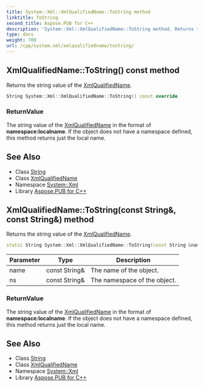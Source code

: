 ```yaml
---
title: System::Xml::XmlQualifiedName::ToString method
linktitle: ToString
second_title: Aspose.PUB for C++
description: 'System::Xml::XmlQualifiedName::ToString method. Returns the string value of the XmlQualifiedName in C++.'
type: docs
weight: 700
url: /cpp/system.xml/xmlqualifiedname/tostring/
---
```

## XmlQualifiedName::ToString() const method


Returns the string value of the [XmlQualifiedName](../).

```cpp
String System::Xml::XmlQualifiedName::ToString() const override
```


### ReturnValue

The string value of the [XmlQualifiedName](../) in the format of **namespace:localname**. If the object does not have a namespace defined, this method returns just the local name.

## See Also

* Class [String](../../../system/string/)
* Class [XmlQualifiedName](../)
* Namespace [System::Xml](../../)
* Library [Aspose.PUB for C++](../../../)
## XmlQualifiedName::ToString(const String\&, const String\&) method


Returns the string value of the [XmlQualifiedName](../).

```cpp
static String System::Xml::XmlQualifiedName::ToString(const String &name, const String &ns)
```


| Parameter | Type | Description |
| --- | --- | --- |
| name | const String\& | The name of the object. |
| ns | const String\& | The namespace of the object. |

### ReturnValue

The string value of the [XmlQualifiedName](../) in the format of **namespace:localname**. If the object does not have a namespace defined, this method returns just the local name.

## See Also

* Class [String](../../../system/string/)
* Class [XmlQualifiedName](../)
* Namespace [System::Xml](../../)
* Library [Aspose.PUB for C++](../../../)
